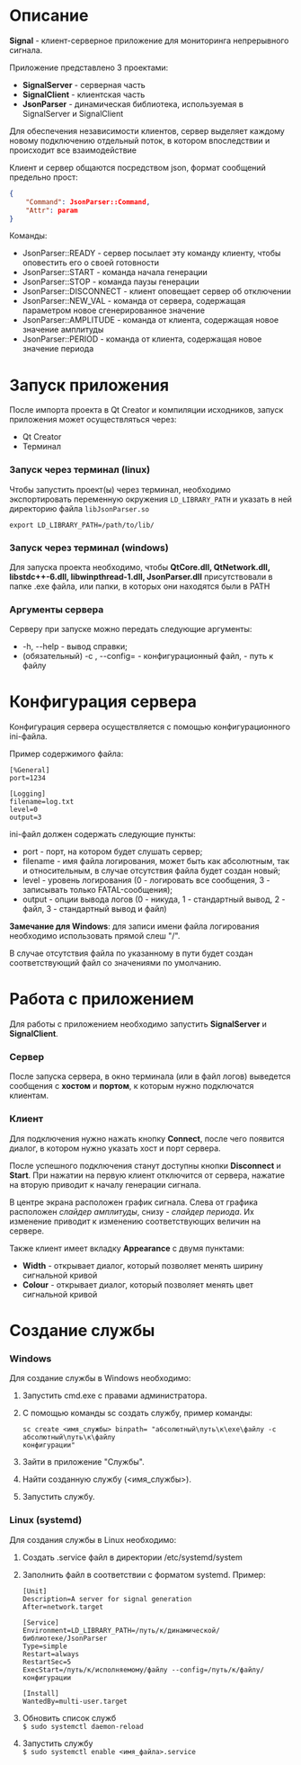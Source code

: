 # Описание
**Signal** - клиент-серверное приложение для мониторинга непрерывного сигнала.

Приложение представлено 3 проектами:

* **SignalServer** - серверная часть
* **SignalClient** - клиентская часть
* **JsonParser** - динамическая библиотека, используемая в SignalServer и SignalClient

Для обеспечения независимости клиентов, сервер выделяет каждому новому подключению отдельный поток, в котором впоследствии и происходит все взаимодействие

Клиент и сервер общаются посредством json, формат сообщений предельно прост:

```json
{ 
	"Command": JsonParser::Command,
	"Attr": param 
}
```

Команды:

* JsonParser::READY - сервер посылает эту команду клиенту, чтобы оповестить его о своей готовности
* JsonParser::START - команда начала генерации
* JsonParser::STOP - команда паузы генерации
* JsonParser::DISCONNECT - клиент оповещает сервер об отключении
* JsonParser::NEW_VAL - команда от сервера, содержащая параметром новое сгенерированное значение
* JsonParser::AMPLITUDE - команда от клиента, содержащая новое значение амплитуды
* JsonParser::PERIOD - команда от клиента, содержащая новое значение периода

# Запуск приложения
После импорта проекта в Qt Creator и компиляции исходников, запуск приложения может осуществляться через:

*  Qt Creator
*  Терминал


### Запуск через терминал (linux)
Чтобы запустить проект(ы) через терминал, необходимо экспортировать переменную окружения `LD_LIBRARY_PATH` и указать в ней директорию файла `libJsonParser.so`

``` 
export LD_LIBRARY_PATH=/path/to/lib/
```

### Запуск через терминал (windows)

Для запуска проекта необходимо, чтобы **QtCore.dll, QtNetwork.dll,  libstdc++-6.dll, libwinpthread-1.dll, JsonParser.dll** присутствовали в папке .exe файла, или папки, в которых они находятся были в PATH

### Аргументы  сервера

Серверу при запуске можно передать следующие аргументы:

- -h, --help - вывод справки;
- (обязательный) -с <config> , --config=<config> - конфигурационный файл, <config> - путь к файлу

# Конфигурация сервера

Конфигурация сервера осуществляется с помощью конфигурационного ini-файла.

Пример содержимого файла:

```
[%General]
port=1234

[Logging]
filename=log.txt
level=0
output=3

```

ini-файл должен содержать следующие пункты:

- port - порт, на котором будет слушать сервер;
- filename - имя файла логирования, может быть как абсолютным, так и относительным, в случае отсутствия файла будет создан новый;
- level - уровень логирования (0 - логировать все сообщения, 3 - записывать только FATAL-сообщения);
- output - опции вывода логов (0 - никуда, 1 - стандартный вывод, 2 - файл, 3 - стандартный вывод и файл)

**Замечание для Windows**: для записи имени файла логирования необходимо использовать прямой слеш "/".

В случае отсутствия файла по указанному в <config> пути будет создан соответствующий файл со значениями по умолчанию.

# Работа с приложением

Для работы с приложением необходимо запустить **SignalServer** и **SignalClient**.

### Сервер
После запуска сервера, в окно терминала (или в файл логов) выведется сообщения с **хостом** и **портом**, к которым нужно подключатся клиентам.

### Клиент
Для подключения нужно нажать кнопку **Connect**, после чего появится диалог, в котором нужно указать хост и порт сервера.

После успешного подключения станут доступны кнопки **Disconnect** и **Start**. При нажатии на первую клиент отключится от сервера, нажатие на вторую приводит к началу генерации сигнала.

В центре экрана расположен график сигнала. Слева от графика расположен *слайдер амплитуды*, снизу - *слайдер периода*.
Их изменение приводит к изменению соответствующих величин на сервере.

Также клиент имеет вкладку **Appearance** c двумя пунктами:

* **Width** - открывает диалог, который позволяет менять ширину сигнальной кривой
* **Colour** - открывает диалог, который позволяет менять цвет сигнальной кривой

# Создание службы

### Windows

Для создание службы в Windows необходимо:

1. Запустить cmd.exe с правами администратора.

2. С помощью команды sc создать службу, пример команды:

   ```
   sc create <имя_службы> binpath= "абсолютный\путь\к\exe\файлу -c абсолютный\путь\к\файлу
   конфигурации"
   ```

3. Зайти в приложение "Службы".

4. Найти созданную службу (<имя_службы>).

5. Запустить службу.

### Linux (systemd)
Для создания службы в Linux необходимо:

1. Создать .service файл в директории /etc/systemd/system
2. Заполнить файл в соответствии с форматом systemd. Пример:         
   
   	```
   	[Unit]
	Description=A server for signal generation
	After=network.target
	
	[Service]
	Environment=LD_LIBRARY_PATH=/путь/к/динамической/библиотеке/JsonParser
	Type=simple
	Restart=always
	RestartSec=5
	ExecStart=/путь/к/исполняемому/файлу --config=/путь/к/файлу/конфигурации
	
	[Install]
	WantedBy=multi-user.target
	```  
3. Обновить список служб  
	``` $ sudo systemctl daemon-reload ```
4. Запустить службу  
```$ sudo systemctl enable <имя_файла>.service```
